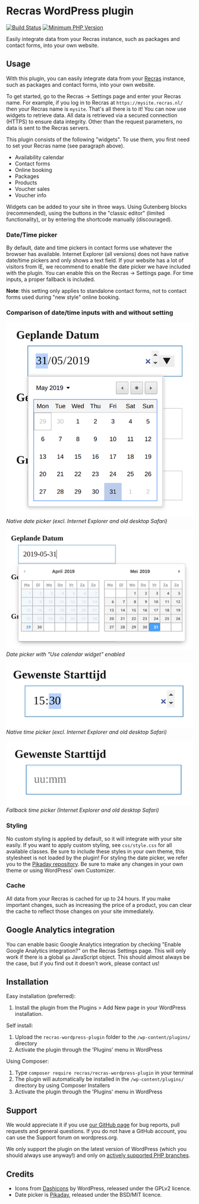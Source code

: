 # Recras WordPress plugin

[![Build Status](https://travis-ci.org/Recras/recras-wordpress-plugin.svg?branch=master)](https://travis-ci.org/Recras/recras-wordpress-plugin)
[![Minimum PHP Version](https://img.shields.io/badge/php->%3D%205.6-8892BF.svg)](https://php.net/)

Easily integrate data from your Recras instance, such as packages and contact forms, into your own website.

## Usage
With this plugin, you can easily integrate data from your [Recras](https://recras.nl/) instance, such as packages and contact forms, into your own website.

To get started, go to the Recras → Settings page and enter your Recras name. For example, if you log in to Recras at `https://mysite.recras.nl/` then your Recras name is `mysite`. That's all there is to it! You can now use widgets to retrieve data. All data is retrieved via a secured connection (HTTPS) to ensure data integrity. Other than the request parameters, no data is sent to the Recras servers.

This plugin consists of the following "widgets". To use them, you first need to set your Recras name (see paragraph above).
* Availability calendar
* Contact forms
* Online booking
* Packages
* Products
* Voucher sales
* Voucher info

Widgets can be added to your site in three ways. Using Gutenberg blocks (recommended), using the buttons in the "classic editor" (limited functionality), or by entering the shortcode manually (discouraged).

### Date/Time picker
By default, date and time pickers in contact forms use whatever the browser has available. Internet Explorer (all versions) does not have native date/time pickers and only shows a text field. If your website has a lot of visitors from IE, we recommend to enable the date picker we have included with the plugin. You can enable this on the Recras → Settings page. For time inputs, a proper fallback is included.

**Note**: this setting only applies to standalone contact forms, not to contact forms used during "new style" online booking.

### Comparison of date/time inputs with and without setting

![Native date picker](images/datepicker_native.png)
_Native date picker (excl. Internet Explorer and old desktop Safari)_

![Fallback date picker](images/datepicker_pikaday.png)
_Date picker with "Use calendar widget" enabled_

![Native time picker](images/timepicker_native.png)
_Native time picker (excl. Internet Explorer and old desktop Safari)_

![Fallback time picker](images/timepicker_fallback.png)
_Fallback time picker (Internet Explorer and old desktop Safari)_

### Styling
No custom styling is applied by default, so it will integrate with your site easily. If you want to apply custom styling, see `css/style.css` for all available classes. Be sure to include these styles in your own theme, this stylesheet is not loaded by the plugin!
For styling the date picker, we refer you to the [Pikaday repository](https://github.com/Pikaday/Pikaday). Be sure to make any changes in your own theme or using WordPress' own Customizer.

### Cache
All data from your Recras is cached for up to 24 hours. If you make important changes, such as increasing the price of a product, you can clear the cache to reflect those changes on your site immediately.

## Google Analytics integration
You can enable basic Google Analytics integration by checking "Enable Google Analytics integration?" on the Recras Settings page. This will only work if there is a global `ga` JavaScript object. This should almost always be the case, but if you find out it doesn't work, please contact us!

## Installation

Easy installation (preferred):

1. Install the plugin from the Plugins > Add New page in your WordPress installation.

Self install:

1. Upload the `recras-wordpress-plugin` folder to the `/wp-content/plugins/` directory
1. Activate the plugin through the 'Plugins' menu in WordPress

Using Composer:

1. Type `composer require recras/recras-wordpress-plugin` in your terminal
1. The plugin will automatically be installed in the `/wp-content/plugins/` directory by using Composer Installers
1. Activate the plugin through the 'Plugins' menu in WordPress

## Support

We would appreciate it if you use [our GitHub page](https://github.com/Recras/recras-wordpress-plugin/issues) for bug reports, pull requests and general questions. If you do not have a GitHub account, you can use the Support forum on wordpress.org.

We only support the plugin on the latest version of WordPress (which you should always use anyway!) and only on [actively supported PHP branches](https://www.php.net/supported-versions.php).

## Credits
* Icons from [Dashicons](https://github.com/WordPress/dashicons) by WordPress, released under the GPLv2 licence.
* Date picker is [Pikaday](https://github.com/Pikaday/Pikaday), released under the BSD/MIT licence.
